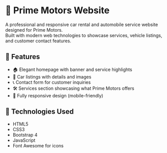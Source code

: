 # 🚗 Prime Motors Website

A professional and responsive car rental and automobile service website designed for Prime Motors.  
Built with modern web technologies to showcase services, vehicle listings, and customer contact features.

## 📌 Features

- 🏠 Elegant homepage with banner and service highlights
- 🚙 Car listings with details and images
- 📞 Contact form for customer inquiries
- 🛠️ Services section showcasing what Prime Motors offers
- 📱 Fully responsive design (mobile-friendly)

## 🚀 Technologies Used

- HTML5  
- CSS3  
- Bootstrap 4  
- JavaScript  
- Font Awesome for icons


